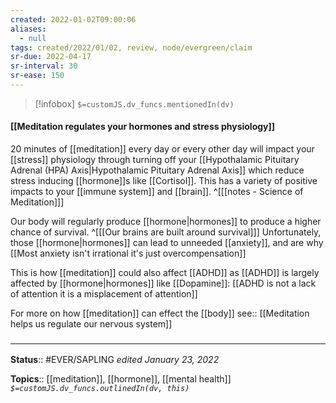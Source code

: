 ```yaml
---
created: 2022-01-02T09:00:06 
aliases:
  - null
tags: created/2022/01/02, review, node/evergreen/claim
sr-due: 2022-04-17
sr-interval: 30
sr-ease: 150
---
```

> [!infobox]
`$=customJS.dv_funcs.mentionedIn(dv)`

#### [[Meditation regulates your hormones and stress physiology]] 

20 minutes of [[meditation]] every day or every other day will impact your [[stress]] physiology through turning off your [[Hypothalamic Pituitary Adrenal (HPA) Axis|Hypothalamic Pituitary Adrenal Axis]] which reduce stress inducing [[hormone]]s like [[Cortisol]]. This has a variety of positive impacts to your [[immune system]] and [[brain]].
^[[[notes - Science of Meditation]]]

Our body will regularly produce [[hormone|hormones]] to produce a higher chance of survival.
^[[[Our brains are built around survival]]]
Unfortunately, those [[hormone|hormones]] can lead to unneeded [[anxiety]], and are why [[Most anxiety isn't irrational it's just overcompensation]]

This is how [[meditation]] could also affect [[ADHD]] as [[ADHD]] is largely affected by [[hormone|hormones]] like [[Dopamine]]:
[[ADHD is not a lack of attention it is a misplacement of attention]]

For more on how [[meditation]] can effect the [[body]] 
see:: [[Meditation helps us regulate our nervous system]]

### <hr class="footnote"/>

**Status**:: #EVER/SAPLING 
*edited January 23, 2022*

**Topics**:: [[meditation]], [[hormone]], [[mental health]]
*`$=customJS.dv_funcs.outlinedIn(dv, this)`*
